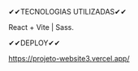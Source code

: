 ✔✔TECNOLOGIAS UTILIZADAS✔✔

React + Vite | Sass.


✔✔DEPLOY✔✔

https://projeto-website3.vercel.app/
